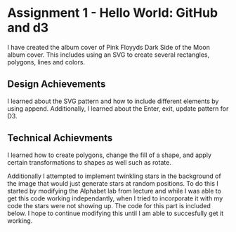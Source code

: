 Assignment 1 - Hello World: GitHub and d3  
===

I have created the album cover of Pink Floyyds Dark Side of the Moon album cover. This includes using an SVG to create several rectangles, polygons, lines and colors.

Design Achievements
---
I learned about the SVG pattern and how to include different elements by using append. Additionally, I learned about the Enter, exit, update pattern for D3. 

Technical Achievments
---
I learned how to create polygons, change the fill of a shape, and apply certain transformations to shapes as well such as rotate.

Additionally I attempted to implement twinkling stars in the background of the image that would just generate stars at random positions. To do this I started by modifying the Alphabet lab from lecture and while I was able to get this code working independantly, when I tried to incorporate it with my code the stars were not showing up. The code for this part is included below. I hope to continue modifying this until I am able to succesfully get it working.


<!--https://bl.ocks.org/mbostock/3808234-->
<!DOCTYPE html>
<meta charset="utf-8">
<style>

text {
  font: bold 48px monospace;
}

.enter {
  fill: black;
}

.update {
  fill: black;
}

.exit {
  fill: black;
}

</style>
<svg width="5000" height="5000"></svg>
<script src="https://d3js.org/d3.v5.min.js"></script>
<script>

var alphabet = "abcdefghijklmnopqrstuvwxyz".split("");
var x = []
var y = []

for (var i = 1; i <= 5000; i++) {
   x.push(i);
   y.push(i);

}
var svg = d3.select("svg"),
    width = +svg.attr("width"),
    height = +svg.attr("height"),
    g = svg.append("g")
//      .attr("transform", "translate(32," + (height / 2) + ")"); // N

function update(x,y) {
  var t = d3.transition()
      .duration(750);

  // JOIN new data with old elements.
  var text = g.selectAll("text")
    .data(x,  function(d) { return x;});

  // EXIT old elements not present in new data.
  text.exit()
      .attr("class", "exit")
    .transition(t)
      .style("fill-opacity", 1e-6)
      .remove();

  // UPDATE old elements present in new data.
  text.attr("class", "update")
      .attr("y",  function(d, i) {return y[i]; })
      .style("fill-opacity", 1)
    .transition(t)
      .style("fill", "orange")
      .attr("x", function(d, i) { return x[i]; })
      .attr("y", function(d, i){return y[i];});

  // ENTER new elements present in new data.
  text.enter().append("text")
      .attr("class", "enter")
      .attr("dy", ".35em")
      .attr("y", function(d, i) { return y[i]; })
      .attr("x", function(d, i) { return x[i]; })
      .style("fill-opacity", 1e-6)
      .text("*")
    .transition(t)
      .attr("y", function(d, i) { return y[i];})
      .style("fill-opacity", 1);
}

// Grab a random sample of letters from the alphabet, in alphabetical order.
d3.interval(function() {
  update(d3.shuffle(x)
      .slice(1000,2000),
      d3.shuffle(y)
      .slice(1000,2000))
      ;
}, 1500);

</script>
